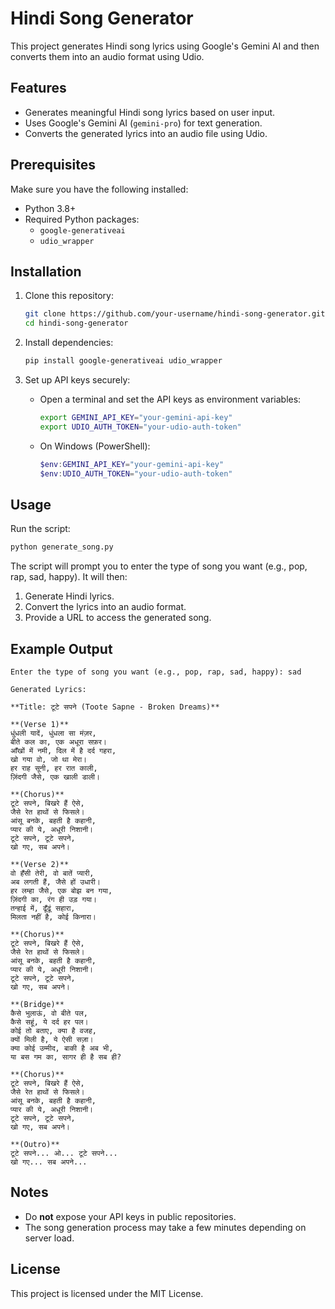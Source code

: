 # Hindi Song Generator

This project generates Hindi song lyrics using Google's Gemini AI and then converts them into an audio format using Udio.

## Features
- Generates meaningful Hindi song lyrics based on user input.
- Uses Google's Gemini AI (`gemini-pro`) for text generation.
- Converts the generated lyrics into an audio file using Udio.

## Prerequisites
Make sure you have the following installed:
- Python 3.8+
- Required Python packages:
  - `google-generativeai`
  - `udio_wrapper`

## Installation
1. Clone this repository:
   ```sh
   git clone https://github.com/your-username/hindi-song-generator.git
   cd hindi-song-generator
   ```

2. Install dependencies:
   ```sh
   pip install google-generativeai udio_wrapper
   ```

3. Set up API keys securely:
   - Open a terminal and set the API keys as environment variables:
     ```sh
     export GEMINI_API_KEY="your-gemini-api-key"
     export UDIO_AUTH_TOKEN="your-udio-auth-token"
     ```
   - On Windows (PowerShell):
     ```powershell
     $env:GEMINI_API_KEY="your-gemini-api-key"
     $env:UDIO_AUTH_TOKEN="your-udio-auth-token"
     ```

## Usage
Run the script:
```sh
python generate_song.py
```

The script will prompt you to enter the type of song you want (e.g., pop, rap, sad, happy). It will then:
1. Generate Hindi lyrics.
2. Convert the lyrics into an audio format.
3. Provide a URL to access the generated song.

## Example Output
```
Enter the type of song you want (e.g., pop, rap, sad, happy): sad

Generated Lyrics:

**Title: टूटे सपने (Toote Sapne - Broken Dreams)**

**(Verse 1)**
धुंधली यादें, धुंधला सा मंज़र,
बीते कल का, एक अधूरा सफ़र।
आँखों में नमी, दिल में है दर्द गहरा,
खो गया वो, जो था मेरा।
हर राह सूनी, हर रात काली,
ज़िंदगी जैसे, एक खाली डाली।

**(Chorus)**
टूटे सपने, बिखरे हैं ऐसे,
जैसे रेत हाथों से फिसले।
आंसू बनके, बहती है कहानी,
प्यार की ये, अधूरी निशानी।
टूटे सपने, टूटे सपने,
खो गए, सब अपने।

**(Verse 2)**
वो हँसी तेरी, वो बातें प्यारी,
अब लगती हैं, जैसे हों उधारी।
हर लम्हा जैसे, एक बोझ बन गया,
ज़िंदगी का, रंग ही उड़ गया।
तन्हाई में, ढूँढूं सहारा,
मिलता नहीं है, कोई किनारा।

**(Chorus)**
टूटे सपने, बिखरे हैं ऐसे,
जैसे रेत हाथों से फिसले।
आंसू बनके, बहती है कहानी,
प्यार की ये, अधूरी निशानी।
टूटे सपने, टूटे सपने,
खो गए, सब अपने।

**(Bridge)**
कैसे भुलाऊं, वो बीते पल,
कैसे सहूं, ये दर्द हर पल।
कोई तो बताए, क्या है वजह,
क्यों मिली है, ये ऐसी सज़ा।
क्या कोई उम्मीद, बाकी है अब भी,
या बस गम का, सागर ही है सब ही?

**(Chorus)**
टूटे सपने, बिखरे हैं ऐसे,
जैसे रेत हाथों से फिसले।
आंसू बनके, बहती है कहानी,
प्यार की ये, अधूरी निशानी।
टूटे सपने, टूटे सपने,
खो गए, सब अपने।

**(Outro)**
टूटे सपने... ओ... टूटे सपने...
खो गए... सब अपने...

```

## Notes
- Do **not** expose your API keys in public repositories.
- The song generation process may take a few minutes depending on server load.

## License
This project is licensed under the MIT License.
